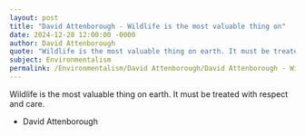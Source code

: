 ```yaml
---
layout: post
title: "David Attenborough - Wildlife is the most valuable thing on"
date: 2024-12-28 12:00:00 -0000
author: David Attenborough
quote: "Wildlife is the most valuable thing on earth. It must be treated with respect and care."
subject: Environmentalism
permalink: /Environmentalism/David Attenborough/David Attenborough - Wildlife is the most valuable thing on
---
```


Wildlife is the most valuable thing on earth. It must be treated with respect and care.

- David Attenborough
